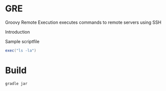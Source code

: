 GRE
===
Groovy Remote Execution executes commands to remote servers using SSH

Introduction

Sample scriptfile

```groovy
exec("ls -la")
```


Build
====
    gradle jar
